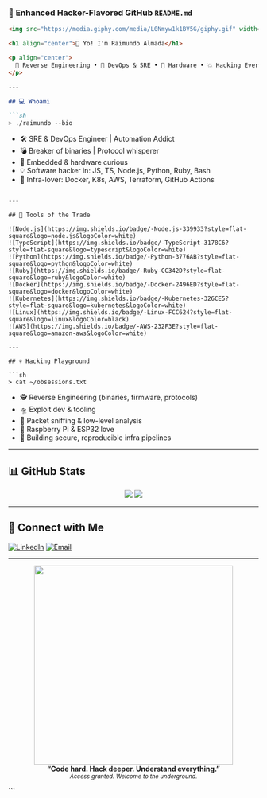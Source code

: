 ### 🚀 **Enhanced Hacker-Flavored GitHub `README.md`**

````markdown
<img src="https://media.giphy.com/media/L0Nmyw1k1BV5G/giphy.gif" width="100%" />

<h1 align="center">👋 Yo! I'm Raimundo Almada</h1>

<p align="center">
  🧠 Reverse Engineering • 🔧 DevOps & SRE • 🧬 Hardware • 💥 Hacking Everything
</p>

---

## 💻 Whoami

```sh
> ./raimundo --bio
````

* 🛠️ SRE & DevOps Engineer | Automation Addict
* 💣 Breaker of binaries | Protocol whisperer
* 🧬 Embedded & hardware curious
* 💡 Software hacker in: JS, TS, Node.js, Python, Ruby, Bash
* 🧰 Infra-lover: Docker, K8s, AWS, Terraform, GitHub Actions

````

---

## 🧰 Tools of the Trade

![Node.js](https://img.shields.io/badge/-Node.js-339933?style=flat-square&logo=node.js&logoColor=white)
![TypeScript](https://img.shields.io/badge/-TypeScript-3178C6?style=flat-square&logo=typescript&logoColor=white)
![Python](https://img.shields.io/badge/-Python-3776AB?style=flat-square&logo=python&logoColor=white)
![Ruby](https://img.shields.io/badge/-Ruby-CC342D?style=flat-square&logo=ruby&logoColor=white)
![Docker](https://img.shields.io/badge/-Docker-2496ED?style=flat-square&logo=docker&logoColor=white)
![Kubernetes](https://img.shields.io/badge/-Kubernetes-326CE5?style=flat-square&logo=kubernetes&logoColor=white)
![Linux](https://img.shields.io/badge/-Linux-FCC624?style=flat-square&logo=linux&logoColor=black)
![AWS](https://img.shields.io/badge/-AWS-232F3E?style=flat-square&logo=amazon-aws&logoColor=white)

---

## 💀 Hacking Playground

```sh
> cat ~/obsessions.txt
````

* 🕵️ Reverse Engineering (binaries, firmware, protocols)
* 🛸 Exploit dev & tooling
* 🔬 Packet sniffing & low-level analysis
* 🔧 Raspberry Pi & ESP32 love
* 🎯 Building secure, reproducible infra pipelines

---

## 📊 GitHub Stats

<p align="center">
  <img src="https://github-readme-stats.vercel.app/api?username=cybernetto&show_icons=true&theme=tokyonight" />
  <img src="https://github-readme-stats.vercel.app/api/top-langs/?username=cybernetto&layout=compact&theme=tokyonight" />
</p>

---

## 🔗 Connect with Me

[![LinkedIn](https://img.shields.io/badge/-LinkedIn-0A66C2?style=flat-square\&logo=linkedin\&logoColor=white)](https://www.linkedin.com/in/raimundoalmada)
[![Email](https://img.shields.io/badge/-Email-EA4335?style=flat-square\&logo=gmail\&logoColor=white)](mailto:your@email.com)

---

<p align="center">
  <img src="https://media.giphy.com/media/3o7aCTfyhYawdOXcFW/giphy.gif" width="400" /><br>
  <strong>“Code hard. Hack deeper. Understand everything.”</strong><br>
  <sub><i>Access granted. Welcome to the underground.</i></sub>
</p>
```

